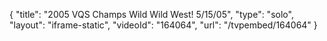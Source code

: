 {
    "title": "2005 VQS Champs Wild Wild West! 5\/15\/05",
    "type": "solo",
    "layout": "iframe-static",
    "videoId": "164064",
    "url": "\/tvpembed\/164064"
}